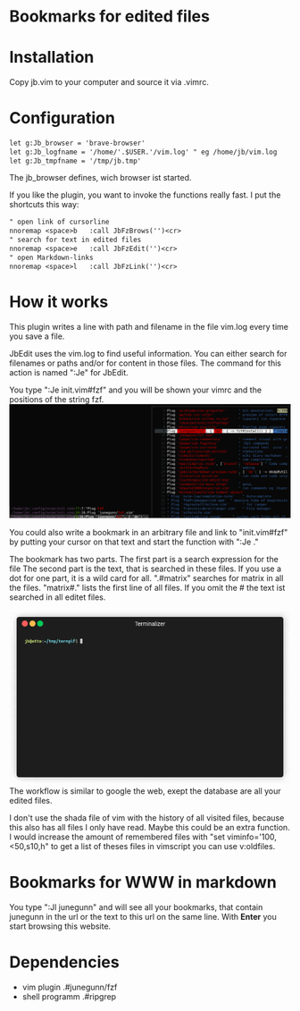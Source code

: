 # Bookmarks for edited files

# Installation

Copy jb.vim to your computer and source it via .vimrc.

# Configuration

    let g:Jb_browser = 'brave-browser'
    let g:Jb_logfname = '/home/'.$USER.'/vim.log' " eg /home/jb/vim.log
    let g:Jb_tmpfname = '/tmp/jb.tmp'

The jb_browser defines, wich browser ist started.

If you like the plugin, you want to invoke the functions really fast. 
I put the shortcuts this way:

    " open link of cursorline
    nnoremap <space>b   :call JbFzBrows('')<cr>
    " search for text in edited files
    nnoremap <space>e   :call JbFzEdit('')<cr>
    " open Markdown-links 
    nnoremap <space>l   :call JbFzLink('')<cr> 

# How it works

This plugin writes a line with path and filename in the file vim.log every time you save a file.

JbEdit uses the vim.log to find useful information.
You can either search for filenames or paths and/or for content in those files.
The command for this action is named ":Je" for JbEdit.

You type ":Je init.vim#fzf" and you will be shown your vimrc and the
positions of the string fzf. 
![initvim-junegunn](jb-initvim-junegunn.png)

You could also write a bookmark in an arbitrary file and link to "init.vim#fzf" 
by putting your cursor on that text and start the function with ":Je ."

The bookmark has two parts. The first part is a search expression for the file
The second part is the text, that is searched in these files. If you use a dot for
one part, it is a wild card for all. ".#matrix" searches for matrix in all the 
files. "matrix#." lists the first line of all files.
If you omit the # the text ist searched in all editet files.

![gif How it works](jbvim-je1.gif)
The workflow is similar to google the web, exept the database are all your edited
files.

I don't use the shada file of vim with the history of all visited files,
because this also has all files I only have read.
Maybe this could be an extra function. I would increase the amount of remembered
files with "set viminfo='100,<50,s10,h" to get a list of theses files in 
vimscript you can use v:oldfiles.

# Bookmarks for WWW in markdown

You type ":Jl junegunn" and will see all your bookmarks, that contain junegunn
in the url or the text to this url on the same line. With **Enter** you start
browsing this website.

# Dependencies

- vim plugin .#junegunn/fzf
- shell programm .#ripgrep
